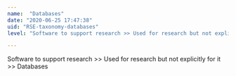 ```yaml
---
name:  "Databases"
date: "2020-06-25 17:47:38"
uid: "RSE-taxonomy-databases"
level: "Software to support research >> Used for research but not explicitly for it >> Databases"

---
```


Software to support research >> Used for research but not explicitly for it >> Databases